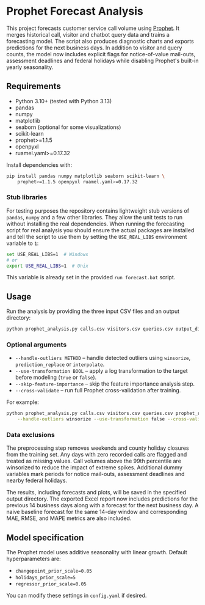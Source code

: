 # Prophet Forecast Analysis

This project forecasts customer service call volume using [Prophet](https://github.com/facebook/prophet). It merges historical call, visitor and chatbot query data and trains a forecasting model. The script also produces diagnostic charts and exports predictions for the next business days. In addition to visitor and query counts, the model now includes explicit flags for notice-of-value mail-outs, assessment deadlines and federal holidays while disabling Prophet's built-in yearly seasonality.

## Requirements

- Python 3.10+ (tested with Python 3.13)
- pandas
- numpy
- matplotlib
- seaborn (optional for some visualizations)
- scikit-learn
- prophet>=1.1.5
- openpyxl
- ruamel.yaml>=0.17.32

Install dependencies with:

```bash
pip install pandas numpy matplotlib seaborn scikit-learn \
    prophet>=1.1.5 openpyxl ruamel.yaml>=0.17.32
```

### Stub libraries

For testing purposes the repository contains lightweight stub versions of
`pandas`, `numpy` and a few other libraries. They allow the unit tests to run
without installing the real dependencies. When running the forecasting script
for real analysis you should ensure the actual packages are installed and tell
the script to use them by setting the `USE_REAL_LIBS` environment variable to
`1`:

```bash
set USE_REAL_LIBS=1  # Windows
# or
export USE_REAL_LIBS=1  # Unix
```

This variable is already set in the provided `run forecast.bat` script.

## Usage

Run the analysis by providing the three input CSV files and an output directory:

```bash
python prophet_analysis.py calls.csv visitors.csv queries.csv output_dir
```

### Optional arguments

 - `--handle-outliers METHOD` – handle detected outliers using `winsorize`, `prediction_replace` or `interpolate`.
- `--use-transformation BOOL` – apply a log transformation to the target before modeling (`true` or `false`).
- `--skip-feature-importance` – skip the feature importance analysis step.
- `--cross-validate` – run full Prophet cross-validation after training.

For example:

```bash
python prophet_analysis.py calls.csv visitors.csv queries.csv prophet_results \
    --handle-outliers winsorize --use-transformation false --cross-validate
```

### Data exclusions

The preprocessing step removes weekends and county holiday closures from the
training set. Any days with zero recorded calls are flagged and treated as
missing values. Call volumes above the 99th percentile are winsorized to
reduce the impact of extreme spikes. Additional dummy variables mark periods for
notice mail-outs, assessment deadlines and nearby federal holidays.

The results, including forecasts and plots, will be saved in the specified output directory.
The exported Excel report now includes predictions for the previous 14 business days
along with a forecast for the next business day. A naive baseline forecast for the
same 14-day window and corresponding MAE, RMSE, and MAPE metrics are also included.

## Model specification

The Prophet model uses additive seasonality with linear growth. Default
hyperparameters are:

- `changepoint_prior_scale=0.05`
- `holidays_prior_scale=5`
- `regressor_prior_scale=0.05`

You can modify these settings in `config.yaml` if desired.

